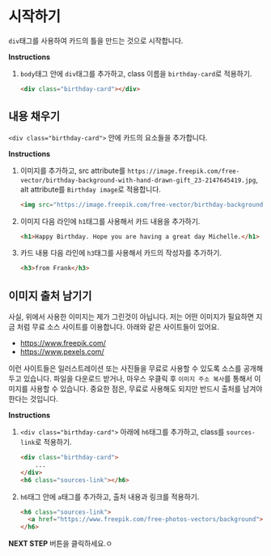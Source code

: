 # 시작하기
`div`태그를 사용하여 카드의 틀을 만드는 것으로 시작합니다.

**Instructions**
1. `body`태그 안에 `div`태그를 추가하고, class 이름을 `birthday-card`로 적용하기. 
    ```html
    <div class="birthday-card"></div>
    ```



## 내용 채우기
`<div class="birthday-card">` 안에 카드의 요소들을 추가합니다. 

**Instructions**
1. 이미지를 추가하고, src attribute를 `https://image.freepik.com/free-vector/birthday-background-with-hand-drawn-gift_23-2147645419.jpg`, alt attribute를 `Birthday image`로 적용합니다. 
    ```html
    <img src="https://image.freepik.com/free-vector/birthday-background-with-hand-drawn-gift_23-2147645419.jpg" alt="Birthday Image">
    ```
1. 이미지 다음 라인에 `h1`태그를 사용해서 카드 내용을 추가하기.  
    ```html
    <h1>Happy Birthday. Hope you are having a great day Michelle.</h1> 
    ```
1. 카드 내용 다음 라인에 `h3`태그를 사용해서 카드의 작성자를 추가하기. 
    ```html
    <h3>from Frank</h3>
    ```



## 이미지 출처 남기기
사실, 위에서 사용한 이미지는 제가 그린것이 아닙니다. 저는 어떤 이미지가 필요하면 지금 처럼 무료 소스 사이트를 이용합니다. 아래와 같은 사이트들이 있어요.
* https://www.freepik.com/
* https://www.pexels.com/

이런 사이트들은 일러스트레이션 또는 사진들을 무료로 사용할 수 있도록 소스를 공개해두고 있습니다. 파일을 다운로드 받거나, 마우스 우클릭 후 `이미지 주소 복사`를 통해서 이미지를 사용할 수 있습니다. 중요한 점은, 무료로 사용해도 되지만 반드시 출처를 남겨야 한다는 것입니다.

**Instructions**
1. `<div class="birthday-card">` 아래에 `h6`태그를 추가하고, class를 `sources-link`로 적용하기.
    ```html
    <div class="birthday-card">
        ...
    </div>
    <h6 class="sources-link"></h6>
    ```
1. `h6`태그 안에 `a`태그를 추가하고, 출처 내용과 링크를 적용하기.  
    ```html
    <h6 class="sources-link">
      <a href="https://www.freepik.com/free-photos-vectors/background">Background vector created by Freepik</a>
    </h6> 
    ```



**NEXT STEP** 버튼을 클릭하세요.ㅇ